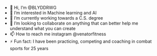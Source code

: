 - 👋 Hi, I’m @BLYDDRWG
- 👀 I’m interested in Machine learning and AI
- 🌱 I’m currently working towards a C.S. degree
- 💞️ I’m looking to collaborate on anything that can better help me understand what you can create
- 📫 How to reach me instagram @venatorfitness
- ⚡ Fun fact: I have been practicing, competing and coaching in combat sports for 25 years

<!---
BLYDDRWG/BLYDDRWG is a ✨ special ✨ repository because its `README.md` (this file) appears on your GitHub profile.
You can click the Preview link to take a look at your changes.
--->
